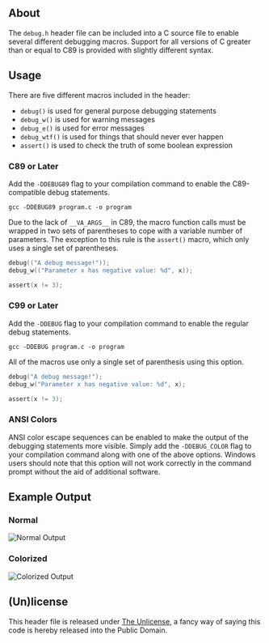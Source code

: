 ## About

The `debug.h` header file can be included into a C source file to enable
several different debugging macros. Support for all versions of C greater than
or equal to C89 is provided with slightly different syntax.

## Usage

There are five different macros included in the header:

* `debug()` is used for general purpose debugging statements
* `debug_w()` is used for warning messages
* `debug_e()` is used for error messages
* `debug_wtf()` is used for things that should never ever happen
* `assert()` is used to check the truth of some boolean expression

### C89 or Later

Add the `-DDEBUG89` flag to your compilation command to enable the
C89-compatible debug statements.

```
gcc -DDEBUG89 program.c -o program
```

Due to the lack of `__VA_ARGS__` in C89, the macro function calls must be
wrapped in two sets of parentheses to cope with a variable number of
parameters. The exception to this rule is the `assert()` macro, which only
uses a single set of parentheses.

```c
debug(("A debug message!"));
debug_w(("Parameter x has negative value: %d", x));

assert(x != 3);
```

### C99 or Later

Add the `-DDEBUG` flag to your compilation command to enable the regular
debug statements.

```
gcc -DDEBUG program.c -o program
```

All of the macros use only a single set of parenthesis using this option.

```c
debug("A debug message!");
debug_w("Parameter x has negative value: %d", x);

assert(x != 3);
```

### ANSI Colors

ANSI color escape sequences can be enabled to make the output of the debugging
statements more visible. Simply add the `-DDEBUG_COLOR` flag to your
compilation command along with one of the above options. Windows users should
note that this option will not work correctly in the command prompt without
the aid of additional software.

## Example Output

### Normal

![Normal Output](https://raw.githubusercontent.com/msrichar/c-debug-header/gh-pages/img/example-output.png "Normal Output")

### Colorized

![Colorized Output](https://raw.githubusercontent.com/msrichar/c-debug-header/gh-pages/img/example-output-color.png "Colorized Output")

## (Un)license

This header file is released under
[The Unlicense](https://raw.githubusercontent.com/msrichar/c-debug-header/master/UNLICENSE),
a fancy way of saying this code is hereby released into the Public Domain.
